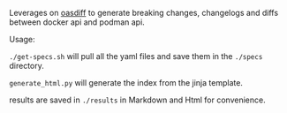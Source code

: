 Leverages on [oasdiff](https://github.com/tufin/oasdiff) to generate breaking changes, changelogs and diffs between docker api and podman api.

Usage:

`./get-specs.sh` will pull all the yaml files and save them in the `./specs` directory.

`generate_html.py` will generate the index from the jinja template.

results are saved in `./results` in Markdown and Html for convenience.

